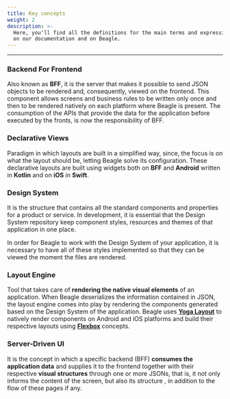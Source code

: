 ```yaml
---
title: Key concepts
weight: 2
description: >-
  Here, you'll find all the definitions for the main terms and expressions used
  on our documentation and on Beagle.
---
```


---

### **Backend For Frontend**

Also known as **BFF**, it is the server that makes it possible to send JSON objects to be rendered and, consequently, viewed on the frontend. This component allows screens and business rules to be written only once and then to be rendered natively on each platform where Beagle is present. The consumption of the APIs that provide the data for the application before executed by the fronts, is now the responsibility of BFF.

### **Declarative Views**

Paradigm in which layouts are built in a simplified way, since, the focus is on what the layout should be, letting Beagle solve its configuration. These declarative layouts are built using widgets both on **BFF** and **Android** written in **Kotlin** and on **iOS** in **Swift**.

### **Design System** 

It is the structure that contains all the standard components and properties for a product or service. In development, it is essential that the Design System repository keep component styles, resources and themes of that application in one place. 

In order for Beagle to work with the Design System of your application, it is necessary to have all of these styles implemented so that they can be viewed the moment the files are rendered.

### **Layout Engine**

Tool that takes care of **rendering the native visual elements** of an application. When Beagle deserializes the information contained in JSON, the layout engine comes into play by rendering the components generated based on the Design System of the application. Beagle uses [**Yoga Layout**](https://www.yogalayout.com) to natively render components on Android and iOS platforms and build their respective layouts using [**Flexbox**](/resources/components-positioning/) concepts.

### **Server-Driven UI**

It is the concept in which a specific backend \(BFF\) **consumes the application data** and supplies it to the frontend together with their respective **visual structures** through one or more JSONs, that is, it not only informs the content of the screen, but also its structure , in addition to the flow of these pages if any.
